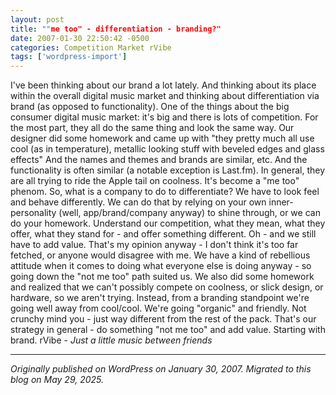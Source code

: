 ```yaml
---
layout: post
title: ""me too" - differentiation - branding?"
date: 2007-01-30 22:50:42 -0500
categories: Competition Market rVibe
tags: ['wordpress-import']
---
```


I've been thinking about our brand a lot lately. And thinking about its place within the overall digital music market and thinking about differentiation via brand (as opposed to functionality). One of the things about the big consumer digital music market: it's big and there is lots of competition. For the most part, they all do the same thing and look the same way. Our designer did some homework and came up with "they pretty much all use cool (as in temperature), metallic looking stuff with beveled edges and glass effects" And the names and themes and brands are similar, etc. And the functionality is often similar (a notable exception is Last.fm). In general, they are all trying to ride the Apple tail on coolness. It's become a "me too" phenom. So, what is a company to do to differentiate? We have to look feel and behave differently. We can do that by relying on your own inner-personality (well, app/brand/company anyway) to shine through, or we can do your homework. Understand our competition, what they mean, what they offer, what they stand for - and offer something different. Oh - and we still have to add value. That's my opinion anyway - I don't think it's too far fetched, or anyone would disagree with me. We have a kind of rebellious attitude when it comes to doing what everyone else is doing anyway - so going down the "not me too" path suited us. We also did some homework and realized that we can't possibly compete on coolness, or slick design, or hardware, so we aren't trying. Instead, from a branding standpoint we're going well away from cool/cool. We're going "organic" and friendly. Not crunchy mind you - just way different from the rest of the pack. That's our strategy in general - do something "not me too" and add value. Starting with brand. rVibe - _Just a little music between friends_

---

*Originally published on WordPress on January 30, 2007. Migrated to this blog on May 29, 2025.*
